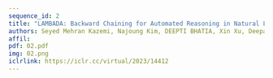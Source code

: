 ```yaml
---
sequence_id: 2
title: "LAMBADA: Backward Chaining for Automated Reasoning in Natural Language"
authors: Seyed Mehran Kazemi, Najoung Kim, DEEPTI BHATIA, Xin Xu, Deepak Ramachandran
affil: 
pdf: 02.pdf
img: 02.png
iclrlink: https://iclr.cc/virtual/2023/14412
---
```

